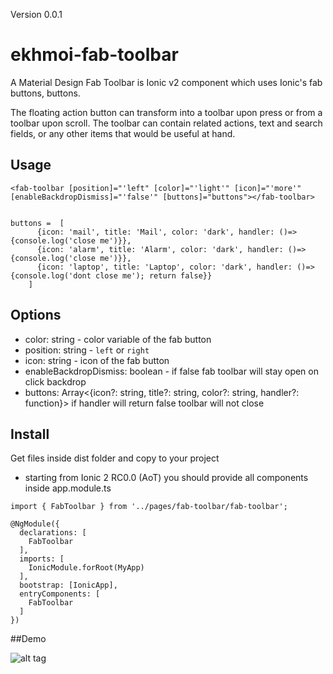

Version 0.0.1


# ekhmoi-fab-toolbar
A Material Design Fab Toolbar is Ionic v2 component which uses Ionic's fab buttons, buttons.

The floating action button can transform into a toolbar upon press or from a toolbar upon scroll. The toolbar can contain related actions, text and search fields, or any other items that would be useful at hand.

## Usage
```
<fab-toolbar [position]="'left" [color]="'light'" [icon]="'more'" [enableBackdropDismiss]="'false'" [buttons]="buttons"></fab-toolbar>
```

```

buttons =  [
      {icon: 'mail', title: 'Mail', color: 'dark', handler: ()=> {console.log('close me')}},
      {icon: 'alarm', title: 'Alarm', color: 'dark', handler: ()=> {console.log('close me')}},
      {icon: 'laptop', title: 'Laptop', color: 'dark', handler: ()=> {console.log('dont close me'); return false}}
    ]
```

## Options

* color: string - color variable of the fab button
* position: string - `left` or `right`
* icon: string - icon of the fab button
* enableBackdropDismiss: boolean - if false fab toolbar will stay open on click backdrop
* buttons: Array<{icon?: string, title?: string, color?: string, handler?: function}> if handler will return false toolbar will not close 

## Install
Get files inside dist folder and copy to your project

* starting from Ionic 2 RC0.0 (AoT) you should provide all components inside app.module.ts 

```
import { FabToolbar } from '../pages/fab-toolbar/fab-toolbar';

@NgModule({
  declarations: [
    FabToolbar
  ],
  imports: [
    IonicModule.forRoot(MyApp)
  ],
  bootstrap: [IonicApp],
  entryComponents: [
    FabToolbar
  ]
})
```
##Demo


![alt tag](https://github.com/ekhmoi/Ionic-Component-fab-toolbar/blob/master/demo/Fab%20Toolbar.gif)